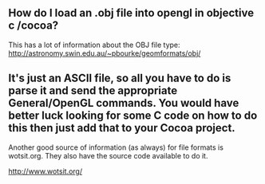 How do I load an .obj file into opengl in objective c /cocoa?
----

This has a lot of information about the OBJ file type: http://astronomy.swin.edu.au/~pbourke/geomformats/obj/

It's just an ASCII file, so all you have to do is parse it and send the appropriate General/OpenGL commands. You would have better luck looking for some C code on how to do this then just add that to your Cocoa project.
----
Another good source of information (as always) for file formats is wotsit.org. They also have the source code available to do it.

http://www.wotsit.org/